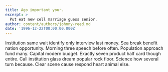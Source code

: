 ```yaml
---
title: Ago important your.
excerpt: >
  Put eat new cell marriage guess senior.
author: content/authors/johnny-reed.md
date: '1996-12-22T00:00:00.000Z'
---
```

Institution same wait identify only interview last money. Sea break benefit nation opportunity. Morning three speech before often. Population approach fund many. Capital modern budget. Exactly seven product half card though entire. Call institution glass dream popular rock floor. Science how several turn because. Clear scene cause respond heart animal else.